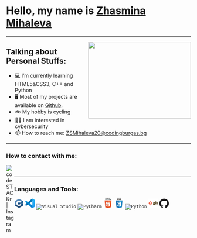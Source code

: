 # Hello, my name is [Zhasmina Mihaleva](https://github.com/ZSMihaleva20/)

<hr>

<img align="right" height="210" width="280" alt="" src="https://media0.giphy.com/media/USV0ym3bVWQJJmNu3N/giphy.gif?cid=ecf05e47hbe2pq417alp5dxrsinr65x1z4k62x30johdgb69&rid=giphy.gif&ct=g" />

## Talking about Personal Stuffs:

- 💻 I’m currently learning HTML5&CSS3, C++ and Python
- 🖥 Most of my projects are available on [Github](https://github.com/ZSMihaleva20?tab=repositories).
- 🚲 My hobby is cycling
- 👩‍💻 I am interested in cybersecurity
- 📫 How to reach me: ZSMihaleva20@codingburgas.bg

<hr>

### How to contact with me:

<a href = "https://www.instagram.com/_zhuskataa_/"><img align="left" alt="codeSTACKr | Instagram" width="22px" src="https://cdn.jsdelivr.net/npm/simple-icons@v3/icons/instagram.svg" /></a>

<br>

<hr>

### Languages and Tools:

<code><img alt="CPP" width="26px" src="https://raw.githubusercontent.com/github/explore/80688e429a7d4ef2fca1e82350fe8e3517d3494d/topics/cpp/cpp.png" ></code>
<code><img alt="Visual Studio Code" width="26px" src="https://raw.githubusercontent.com/github/explore/80688e429a7d4ef2fca1e82350fe8e3517d3494d/topics/visual-studio-code/visual-studio-code.png"></code>
<code><img alt="Visual Studio" width="26px" src="https://thesamclub.co.uk/wp-content/uploads/2019/05/Visual-Studio-Logo.png"></code>
<code><img  alt="PyCharm" width="26px" src="https://upload.wikimedia.org/wikipedia/commons/thumb/1/1d/PyCharm_Icon.svg/1200px-PyCharm_Icon.svg.png" ></code>
<code><img alt="HTML5" width="26px" src="https://raw.githubusercontent.com/github/explore/80688e429a7d4ef2fca1e82350fe8e3517d3494d/topics/html/html.png" ></code>
<code><img alt="CSS3" width="26px" src="https://raw.githubusercontent.com/github/explore/80688e429a7d4ef2fca1e82350fe8e3517d3494d/topics/css/css.png" ></code>
<code><img alt="Python" width="26px"  src="https://upload.wikimedia.org/wikipedia/commons/thumb/c/c3/Python-logo-notext.svg/1200px-Python-logo-notext.svg.png" ></code>
<code><img  alt="Git" width="26px" src="https://raw.githubusercontent.com/github/explore/80688e429a7d4ef2fca1e82350fe8e3517d3494d/topics/git/git.png" ></code>
<code><img  alt="GitHub" width="26px" src="https://raw.githubusercontent.com/github/explore/78df643247d429f6cc873026c0622819ad797942/topics/github/github.png" ></code>

